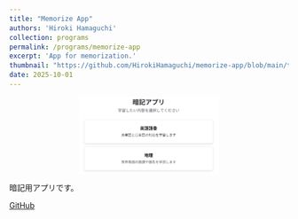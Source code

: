 ```yaml
---
title: "Memorize App"
authors: 'Hiroki Hamaguchi'
collection: programs
permalink: /programs/memorize-app
excerpt: 'App for memorization.'
thumbnail: "https://github.com/HirokiHamaguchi/memorize-app/blob/main/thumbnail.png?raw=true"
date: 2025-10-01
---
```


<img src="https://github.com/HirokiHamaguchi/memorize-app/blob/main/thumbnail.png?raw=true" alt="memorize-app" width="50%" style="display: block; margin: 0 auto;">

暗記用アプリです。

[GitHub](https://github.com/HirokiHamaguchi/memorize-app)

